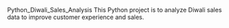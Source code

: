 Python_Diwali_Sales_Analysis
This Python project is to analyze Diwali sales data to improve customer experience and sales.
